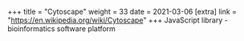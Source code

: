 +++
title = "Cytoscape"
weight = 33
date = 2021-03-06
[extra]
link = "https://en.wikipedia.org/wiki/Cytoscape"
+++
JavaScript library - bioinformatics software platform

